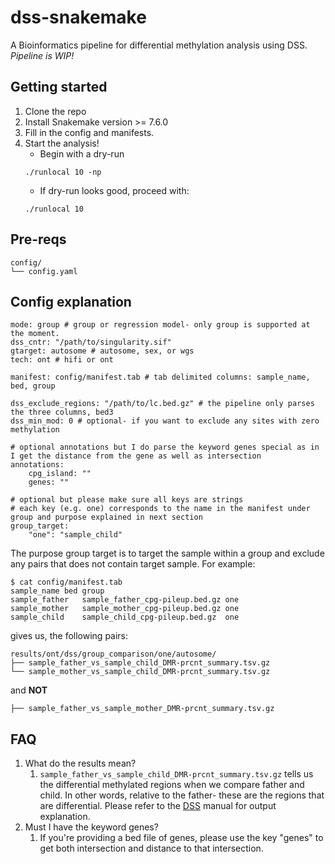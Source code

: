 # dss-snakemake
A Bioinformatics pipeline for differential methylation analysis using DSS. *Pipeline is WIP!*

## Getting started
1. Clone the repo
2. Install Snakemake version >= 7.6.0
3. Fill in the config and manifests.
4. Start the analysis!
    * Begin with a dry-run
    ```
    ./runlocal 10 -np
    ```
    * If dry-run looks good, proceed with:
    ```
    ./runlocal 10
    ```

## Pre-reqs
```shell
config/
└── config.yaml
```
## Config explanation
```shell
mode: group # group or regression model- only group is supported at the moment.
dss_cntr: "/path/to/singularity.sif"
gtarget: autosome # autosome, sex, or wgs
tech: ont # hifi or ont

manifest: config/manifest.tab # tab delimited columns: sample_name, bed, group

dss_exclude_regions: "/path/to/lc.bed.gz" # the pipeline only parses the three columns, bed3
dss_min_mod: 0 # optional- if you want to exclude any sites with zero methylation

# optional annotations but I do parse the keyword genes special as in I get the distance from the gene as well as intersection
annotations:
    cpg_island: ""
    genes: ""

# optional but please make sure all keys are strings
# each key (e.g. one) corresponds to the name in the manifest under group and purpose explained in next section 
group_target:
    "one": "sample_child"
```
The purpose group target is to target the sample within a group and exclude any pairs that does not contain target sample. For example:
```shell
$ cat config/manifest.tab
sample_name	bed	group
sample_father	sample_father_cpg-pileup.bed.gz	one
sample_mother	sample_mother_cpg-pileup.bed.gz	one
sample_child	sample_child_cpg-pileup.bed.gz	one
```
gives us, the following pairs: 
```shell
results/ont/dss/group_comparison/one/autosome/
├── sample_father_vs_sample_child_DMR-prcnt_summary.tsv.gz
└── sample_mother_vs_sample_child_DMR-prcnt_summary.tsv.gz
```
and **NOT**
```shell
├── sample_father_vs_sample_mother_DMR-prcnt_summary.tsv.gz
```
## FAQ
1. What do the results mean?
   1. `sample_father_vs_sample_child_DMR-prcnt_summary.tsv.gz` tells us the differential methylated regions when we compare father and child. In other words, relative to the father- these are the regions that are differential. Please refer to the [DSS](https://bioconductor.org/packages/devel/bioc/vignettes/DSS/inst/doc/DSS.html) manual for output explanation.
2. Must I have the keyword genes?
   1. If you're providing a bed file of genes, please use the key "genes" to get both intersection and distance to that intersection.